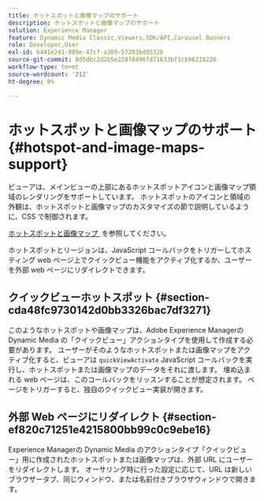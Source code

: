 ```yaml
---
title: ホットスポットと画像マップのサポート
description: ホットスポットと画像マップのサポート
solution: Experience Manager
feature: Dynamic Media Classic,Viewers,SDK/API,Carousel Banners
role: Developer,User
exl-id: b441e241-809e-47cf-a309-57283bd0532b
source-git-commit: 8d5dbc2d2b5e228f8496fd71633bf1cb96218226
workflow-type: tm+mt
source-wordcount: '212'
ht-degree: 0%

---
```


# ホットスポットと画像マップのサポート{#hotspot-and-image-maps-support}

ビューアは、メインビューの上部にあるホットスポットアイコンと画像マップ領域のレンダリングをサポートしています。 ホットスポットのアイコンと領域の外観は、ホットスポットと画像マップのカスタマイズの節で説明しているように、CSS で制御されます。

[&#x200B; ホットスポットと画像マップ &#x200B;](../../c-html5-aem-asset-viewers/c-html5-aem-carousel/c-html5-aem-carousel-customizingviewer/r-html5-aem-carousel-customize-hotspots-imagemaps.md#reference-2ac3cc414ef2467390bf53145f1d8d74) を参照してください。

ホットスポットとリージョンは、JavaScript コールバックをトリガーしてホスティング web ページ上でクイックビュー機能をアクティブ化するか、ユーザーを外部 web ページにリダイレクトできます。

## クイックビューホットスポット {#section-cda48fc9730142d0bb3326bac7df3271}

このようなホットスポットや画像マップは、Adobe Experience Managerの Dynamic Media の「クイックビュー」アクションタイプを使用して作成する必要があります。 ユーザーがそのようなホットスポットまたは画像マップをアクティブ化すると、ビューアは `quickViewActivate` JavaScript コールバックを実行し、ホットスポットまたは画像マップのデータをそれに渡します。 埋め込まれる web ページは、このコールバックをリッスンすることが想定されます。 ページをトリガーすると、独自のクイックビュー実装が開きます。

## 外部 Web ページにリダイレクト {#section-ef820c71251e4215800bb99c0c9ebe16}

Experience Managerの Dynamic Media のアクションタイプ「クイックビュー」用に作成されたホットスポットまたは画像マップは、外部 URL にユーザーをリダイレクトします。 オーサリング時に行った設定に応じて、URL は新しいブラウザータブ、同じウィンドウ、または名前付きブラウザウィンドウで開きます。
